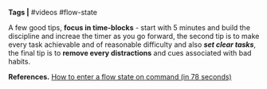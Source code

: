 **Tags |** #videos #flow-state

A few good tips, **focus in time-blocks** - start with 5 minutes and build the discipline and increae the timer as you go forward, the second tip is to make every task achievable and of reasonable difficulty and also ***set clear tasks***, the final tip is to **remove every distractions** and cues associated with bad habits.

**References.**
[How to enter a flow state on command (in 78 seconds)](https://youtu.be/aQwml5iHhc8?si=Y2e4nhvGggSR_fDs)